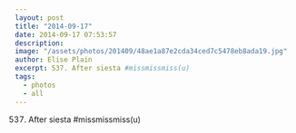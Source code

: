 ```yaml
---
layout: post
title: "2014-09-17"
date: 2014-09-17 07:53:57
description: 
image: "/assets/photos/201409/48ae1a87e2cda34ced7c5478eb8ada19.jpg"
author: Elise Plain
excerpt: 537. After siesta #missmissmiss(u)
tags: 
  - photos
  - all
---
```


537. After siesta #missmissmiss(u)
<p></p>
